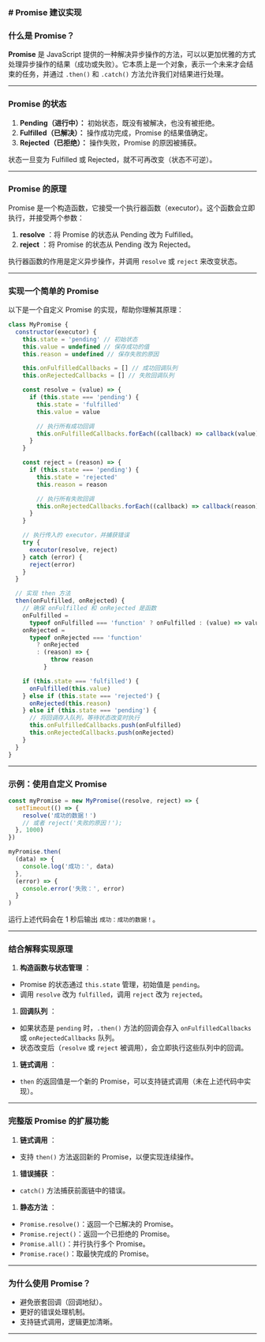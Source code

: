 ### **# Promise 建议实现**

### **什么是 Promise？**

**Promise** 是 JavaScript 提供的一种解决异步操作的方法，可以以更加优雅的方式处理异步操作的结果（成功或失败）。它本质上是一个对象，表示一个未来才会结束的任务，并通过 `.then()` 和 `.catch()` 方法允许我们对结果进行处理。

---

### **Promise 的状态**

1. **Pending（进行中）：** 初始状态，既没有被解决，也没有被拒绝。
2. **Fulfilled（已解决）：** 操作成功完成，Promise 的结果值确定。
3. **Rejected（已拒绝）：** 操作失败，Promise 的原因被捕获。

状态一旦变为 Fulfilled 或 Rejected，就不可再改变（状态不可逆）。

---

### **Promise 的原理**

Promise 是一个构造函数，它接受一个执行器函数（executor）。这个函数会立即执行，并接受两个参数：

1. **resolve** ：将 Promise 的状态从 Pending 改为 Fulfilled。
2. **reject** ：将 Promise 的状态从 Pending 改为 Rejected。

执行器函数的作用是定义异步操作，并调用 `resolve` 或 `reject` 来改变状态。

---

### **实现一个简单的 Promise**

以下是一个自定义 Promise 的实现，帮助你理解其原理：

```javascript
class MyPromise {
  constructor(executor) {
    this.state = 'pending' // 初始状态
    this.value = undefined // 保存成功的值
    this.reason = undefined // 保存失败的原因

    this.onFulfilledCallbacks = [] // 成功回调队列
    this.onRejectedCallbacks = [] // 失败回调队列

    const resolve = (value) => {
      if (this.state === 'pending') {
        this.state = 'fulfilled'
        this.value = value

        // 执行所有成功回调
        this.onFulfilledCallbacks.forEach((callback) => callback(value))
      }
    }

    const reject = (reason) => {
      if (this.state === 'pending') {
        this.state = 'rejected'
        this.reason = reason

        // 执行所有失败回调
        this.onRejectedCallbacks.forEach((callback) => callback(reason))
      }
    }

    // 执行传入的 executor，并捕获错误
    try {
      executor(resolve, reject)
    } catch (error) {
      reject(error)
    }
  }

  // 实现 then 方法
  then(onFulfilled, onRejected) {
    // 确保 onFulfilled 和 onRejected 是函数
    onFulfilled =
      typeof onFulfilled === 'function' ? onFulfilled : (value) => value
    onRejected =
      typeof onRejected === 'function'
        ? onRejected
        : (reason) => {
            throw reason
          }

    if (this.state === 'fulfilled') {
      onFulfilled(this.value)
    } else if (this.state === 'rejected') {
      onRejected(this.reason)
    } else if (this.state === 'pending') {
      // 将回调存入队列，等待状态改变时执行
      this.onFulfilledCallbacks.push(onFulfilled)
      this.onRejectedCallbacks.push(onRejected)
    }
  }
}
```

---

### **示例：使用自定义 Promise**

```javascript
const myPromise = new MyPromise((resolve, reject) => {
  setTimeout(() => {
    resolve('成功的数据！')
    // 或者 reject('失败的原因！');
  }, 1000)
})

myPromise.then(
  (data) => {
    console.log('成功：', data)
  },
  (error) => {
    console.error('失败：', error)
  }
)
```

运行上述代码会在 1 秒后输出 `成功：成功的数据！`。

---

### **结合解释实现原理**

1. **构造函数与状态管理** ：

- Promise 的状态通过 `this.state` 管理，初始值是 `pending`。
- 调用 `resolve` 改为 `fulfilled`，调用 `reject` 改为 `rejected`。

1. **回调队列** ：

- 如果状态是 `pending` 时，`.then()` 方法的回调会存入 `onFulfilledCallbacks` 或 `onRejectedCallbacks` 队列。
- 状态改变后（`resolve` 或 `reject` 被调用），会立即执行这些队列中的回调。

1. **链式调用** ：

- `then` 的返回值是一个新的 Promise，可以支持链式调用（未在上述代码中实现）。

---

### **完整版 Promise 的扩展功能**

1. **链式调用** ：

- 支持 `then()` 方法返回新的 Promise，以便实现连续操作。

1. **错误捕获** ：

- `catch()` 方法捕获前面链中的错误。

1. **静态方法** ：

- `Promise.resolve()`：返回一个已解决的 Promise。
- `Promise.reject()`：返回一个已拒绝的 Promise。
- `Promise.all()`：并行执行多个 Promise。
- `Promise.race()`：取最快完成的 Promise。

---

### **为什么使用 Promise？**

- 避免嵌套回调（回调地狱）。
- 更好的错误处理机制。
- 支持链式调用，逻辑更加清晰。

---

